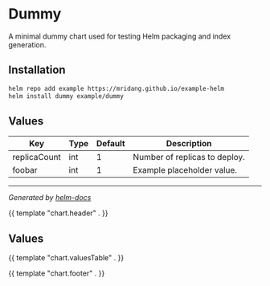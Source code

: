# Dummy

A minimal dummy chart used for testing Helm packaging and index generation.

## Installation

```bash
helm repo add example https://mridang.github.io/example-helm
helm install dummy example/dummy
```

## Values

| Key          | Type | Default | Description                   |
|--------------|------|---------|-------------------------------|
| replicaCount | int  | 1       | Number of replicas to deploy. |
| foobar       | int  | 1       | Example placeholder value.    |

---
*Generated by [helm-docs](https://github.com/norwoodj/helm-docs)*

{{ template "chart.header" . }}

## Values
{{ template "chart.valuesTable" . }}

{{ template "chart.footer" . }}

